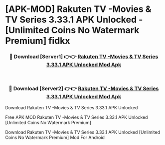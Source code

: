 # [APK-MOD] Rakuten TV -Movies & TV Series 3.33.1 APK Unlocked - [Unlimited Coins No Watermark Premium] fidkx



<div align="center">
<h3>🔴 Download [Server1] 👉👉 <a href="https://momento.my/?title=Rakuten_TV_-Movies_&_TV_Series_3.33.1_APK_Unlocked">Rakuten TV -Movies & TV Series 3.33.1 APK Unlocked Mod Apk</a></h3><br>

<h3>🔴 Download [Server2] 👉👉 <a href="https://momento.my/?title=Rakuten_TV_-Movies_&_TV_Series_3.33.1_APK_Unlocked">Rakuten TV -Movies & TV Series 3.33.1 APK Unlocked Mod Apk</a></h3>
</div>



Download Rakuten TV -Movies & TV Series 3.33.1 APK Unlocked 

Free APK MOD Rakuten TV -Movies & TV Series 3.33.1 APK Unlocked [Unlimited Coins No Watermark Premium]

Download Rakuten TV -Movies & TV Series 3.33.1 APK Unlocked [Unlimited Coins No Watermark Premium] Mod For Android
